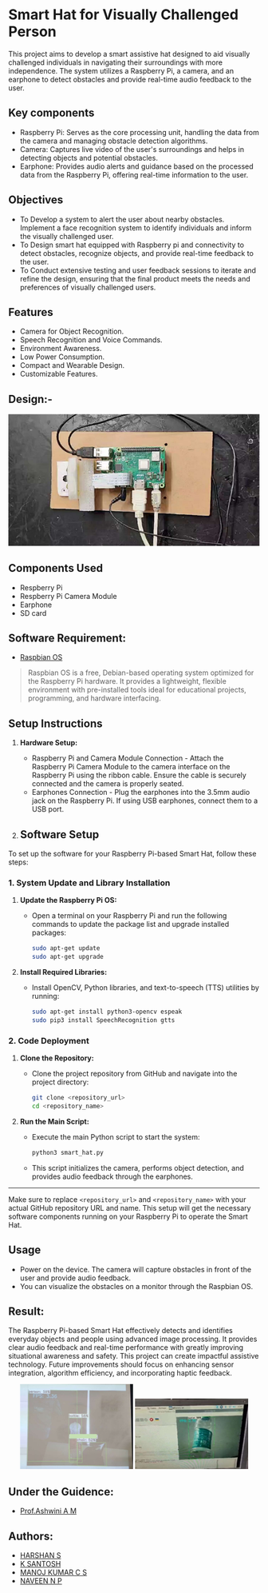 <h1>Smart Hat for Visually Challenged Person</h1>

<p>This project aims to develop a smart assistive hat designed to aid visually challenged individuals in navigating their surroundings with more independence. The system utilizes a Raspberry Pi, a camera, and an earphone to detect obstacles and provide real-time audio feedback to the user.</p>

## Key components
- Raspberry Pi: Serves as the core processing unit, handling the data from the camera and managing obstacle detection algorithms.
- Camera: Captures live video of the user's surroundings and helps in detecting objects and potential obstacles.
- Earphone: Provides audio alerts and guidance based on the processed data from the Raspberry Pi, offering real-time information to the user.

## Objectives
- To Develop a system to alert the user about nearby obstacles. Implement a face recognition system to identify individuals and inform the visually challenged user.
- To Design smart hat equipped with Raspberry pi and connectivity to detect obstacles, recognize objects, and provide real-time feedback to the user.
- To Conduct extensive testing and user feedback sessions to iterate and refine the design, ensuring that the final product meets the needs and preferences of visually challenged users. 


## Features
- Camera for Object Recognition.
- Speech Recognition and Voice Commands.
- Environment Awareness.
- Low Power Consumption.
- Compact and Wearable Design.
- Customizable Features.

## Design:-
<p>
  <img src= "https://github.com/harshans5/Smart-Hat-for-Visually-Challenged-Person/blob/main/Setup%20and%20Outcome/reference%20design.png"/> 
</p>

## Components Used
- Respberry Pi
- Respberry Pi Camera Module
- Earphone
- SD card

## Software Requirement:
- [Raspbian OS](https://www.raspberrypi.com/software/)
> Raspbian OS is a free, Debian-based operating system optimized for the Raspberry Pi hardware. It provides a lightweight, flexible environment with pre-installed tools ideal for educational projects, programming, and hardware interfacing.

## Setup Instructions
1. **Hardware Setup:**
   - Raspberry Pi and Camera Module Connection - Attach the Raspberry Pi Camera Module to the camera interface on the Raspberry Pi using the ribbon cable. Ensure the cable is securely connected and the camera is properly seated.
   - Earphones Connection - Plug the earphones into the 3.5mm audio jack on the Raspberry Pi. If using USB earphones, connect them to a USB port.
     
2. ## Software Setup

To set up the software for your Raspberry Pi-based Smart Hat, follow these steps:

### 1. System Update and Library Installation

1. **Update the Raspberry Pi OS:**
   - Open a terminal on your Raspberry Pi and run the following commands to update the package list and upgrade installed packages:
     ```bash
     sudo apt-get update
     sudo apt-get upgrade
     ```

2. **Install Required Libraries:**
   - Install OpenCV, Python libraries, and text-to-speech (TTS) utilities by running:
     ```bash
     sudo apt-get install python3-opencv espeak
     sudo pip3 install SpeechRecognition gtts
     ```

### 2. Code Deployment

1. **Clone the Repository:**
   - Clone the project repository from GitHub and navigate into the project directory:
     ```bash
     git clone <repository_url>
     cd <repository_name>
     ```

2. **Run the Main Script:**
   - Execute the main Python script to start the system:
     ```bash
     python3 smart_hat.py
     ```
   - This script initializes the camera, performs object detection, and provides audio feedback through the earphones.

---

Make sure to replace `<repository_url>` and `<repository_name>` with your actual GitHub repository URL and name. This setup will get the necessary software components running on your Raspberry Pi to operate the Smart Hat.


## Usage
- Power on the device. The camera will capture obstacles in front of the user and provide audio feedback.
- You can visualize the obstacles on a monitor through the Raspbian OS.
## Result:
<p>The Raspberry Pi-based Smart Hat effectively detects and identifies everyday objects and people using advanced image processing. It provides clear audio feedback and real-time performance with greatly improving situational awareness and safety. This project can create impactful assistive technology. Future improvements should focus on enhancing sensor integration, algorithm efficiency, and incorporating haptic feedback.</p>
<p>

<p align="center">
  <img src="https://github.com/harshans5/Smart-Hat-for-Visually-Challenged-Person/blob/main/Setup%20and%20Outcome/Result-1.png" width="45%" />
  <img src="https://github.com/harshans5/Smart-Hat-for-Visually-Challenged-Person/blob/main/Setup%20and%20Outcome/Result-2.png" width="45%" />
</p>


## Under the Guidence:
- [Prof.Ashwini A M](https://www.youtube.com/@AshwiniAM-012)

## Authors:
- [HARSHAN S](https://www.linkedin.com/in/harshan-s/)
- [K SANTOSH](https://www.linkedin.com/in/k-santosh-102a73310/)
- [MANOJ KUMAR C S](https://www.linkedin.com/in/manoj-kumar-c-s-a981a0254/)
- [NAVEEN N P](https://www.youtube.com/@naveen451)
